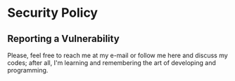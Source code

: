 # Security Policy
## Reporting a Vulnerability

Please, feel free to reach me at my e-mail or follow me here and discuss my codes; after all, I'm learning and remembering the art of developing and programming.
